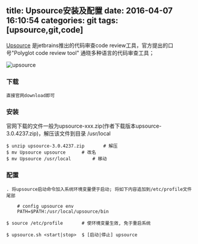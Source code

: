 title: Upsource安装及配置
date: 2016-04-07 16:10:54
categories: git
tags: [upsource,git,code]
---

[Upsource](https://www.jetbrains.com/upsource/) 是jetbrains推出的代码审查code review工具，官方提出的口号"Polyglot code review tool" 通晓多种语言的代码审查工具；

<img src="http://7xlmfk.com1.z0.glb.clouddn.com/imgs/article/upsource.png" alt="upsource" />

### 下载

	直接官网download即可


### 安装

官网下载的文件一般为upsource-xxx.zip(作者下载版本upsource-3.0.4237.zip)，解压该文件到目录 /usr/local

	$ unzip upsource-3.0.4237.zip 		# 解压
	$ mv Upsource upsource 		# 改名
	$ mv Upsource /usr/local 		# 移动

### 配置
	
	. 将upsource启动命令加入系统环境变量便于启动; 将如下内容追加到/etc/profile文件尾部

		# config upsource env
		PATH=$PATH:/usr/local/upsource/bin

	$ source /etc/profile  		# 使环境变量生效, 免于重启系统

	$ upsource.sh <start|stop> 	$ [启动|停止] upsource


